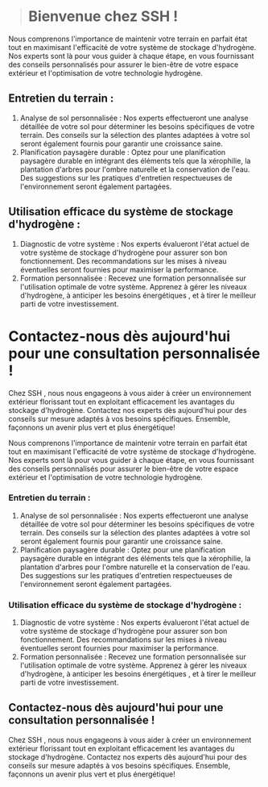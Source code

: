 ># Bienvenue chez SSH !

Nous comprenons l'importance de maintenir votre terrain en parfait état tout en maximisant l'efficacité de votre système de stockage d'hydrogène. Nos experts sont là pour vous guider à chaque étape, en vous fournissant des conseils personnalisés pour assurer le bien-être de votre espace extérieur et l'optimisation de votre technologie hydrogène.

## Entretien du terrain : 
1. Analyse de sol personnalisée : Nos experts effectueront une analyse détaillée de votre sol pour déterminer les besoins spécifiques de votre terrain. Des conseils sur la sélection des plantes adaptées à votre sol seront également fournis pour garantir une croissance saine.
2. Planification paysagère durable : Optez pour une planification paysagère durable en intégrant des éléments tels que la xérophilie, la plantation d'arbres pour l'ombre naturelle et la conservation de l'eau. Des suggestions sur les pratiques d'entretien respectueuses de l'environnement seront également partagées.

## Utilisation efficace du système de stockage d'hydrogène :  
1. Diagnostic de votre système : Nos experts évalueront l'état actuel de votre système de stockage d'hydrogène pour assurer son bon fonctionnement. Des recommandations sur les mises à niveau éventuelles seront fournies pour maximiser la performance.
2. Formation personnalisée : Recevez une formation personnalisée sur l'utilisation optimale de votre système. Apprenez à gérer les niveaux d'hydrogène, à anticiper les besoins énergétiques , et à tirer le meilleur parti de votre investissement.

# Contactez-nous dès aujourd'hui pour une consultation personnalisée ! 

Chez  SSH , nous nous engageons à vous aider à créer un environnement extérieur florissant tout en exploitant efficacement les avantages du stockage d'hydrogène. Contactez nos experts dès aujourd'hui pour des conseils sur mesure adaptés à vos besoins spécifiques.
Ensemble, façonnons un avenir plus vert et plus énergétique!

Nous comprenons l'importance de maintenir votre terrain en parfait état tout en maximisant l'efficacité de votre système de stockage d'hydrogène. Nos experts sont là pour vous guider à chaque étape, en vous fournissant des conseils personnalisés pour assurer le bien-être de votre espace extérieur et l'optimisation de votre technologie hydrogène.

### Entretien du terrain : 
1. Analyse de sol personnalisée : Nos experts effectueront une analyse détaillée de votre sol pour déterminer les besoins spécifiques de votre terrain. Des conseils sur la sélection des plantes adaptées à votre sol seront également fournis pour garantir une croissance saine.
2. Planification paysagère durable : Optez pour une planification paysagère durable en intégrant des éléments tels que la xérophilie, la plantation d'arbres pour l'ombre naturelle et la conservation de l'eau. Des suggestions sur les pratiques d'entretien respectueuses de l'environnement seront également partagées.
  ### Utilisation efficace du système de stockage d'hydrogène :  
1. Diagnostic de votre système : Nos experts évalueront l'état actuel de votre système de stockage d'hydrogène pour assurer son bon fonctionnement. Des recommandations sur les mises à niveau éventuelles seront fournies pour maximiser la performance.
2. Formation personnalisée : Recevez une formation personnalisée sur l'utilisation optimale de votre système. Apprenez à gérer les niveaux d'hydrogène, à anticiper les besoins énergétiques , et à tirer le meilleur parti de votre investissement.

## Contactez-nous dès aujourd'hui pour une consultation personnalisée ! 

Chez  SSH , nous nous engageons à vous aider à créer un environnement extérieur florissant tout en exploitant efficacement les avantages du stockage d'hydrogène. Contactez nos experts dès aujourd'hui pour des conseils sur mesure adaptés à vos besoins spécifiques.
Ensemble, façonnons un avenir plus vert et plus énergétique!
